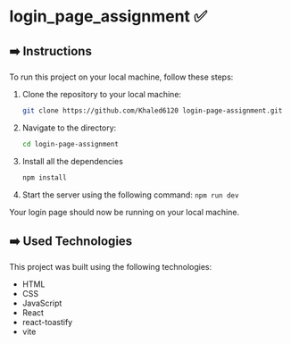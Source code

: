 
# login_page_assignment ✅

## ➡️ Instructions

To run this project on your local machine, follow these steps:

1. Clone the repository to your local machine:

   ```bash
   git clone https://github.com/Khaled6120 login-page-assignment.git

2. Navigate to the directory:
   ```bash
   cd login-page-assignment

3. Install all the dependencies
   ```bash
   npm install


4. Start the server using the following command:
`npm run dev`

Your login page should now be running on your local machine.

## ➡️ Used Technologies
This project was built using the following technologies:

- HTML
- CSS
- JavaScript
- React
- react-toastify
- vite